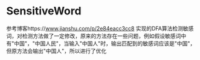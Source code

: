# SensitiveWord
参考博客https://www.jianshu.com/p/2e84eacc3cc8
实现的DFA算法检测敏感词，对检测方法做了一定修改，原来的方法存在一些问题，例如假设敏感词中有"中国"，"中国人民"，当输入"中国人"时，输出匹配到的敏感词应该是"中国"，但原方法会输出"中国人"，所以进行了优化
